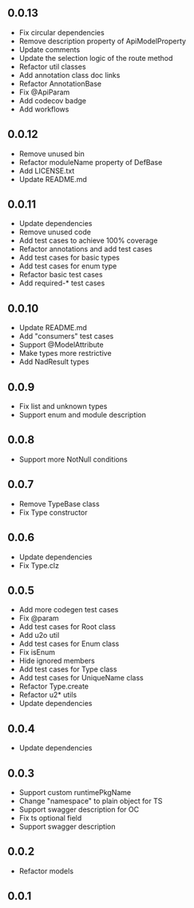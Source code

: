 ## 0.0.13

- Fix circular dependencies
- Remove description property of ApiModelProperty
- Update comments
- Update the selection logic of the route method
- Refactor util classes
- Add annotation class doc links
- Refactor AnnotationBase
- Fix @ApiParam
- Add codecov badge
- Add workflows

## 0.0.12

- Remove unused bin
- Refactor moduleName property of DefBase
- Add LICENSE.txt
- Update README.md

## 0.0.11

- Update dependencies
- Remove unused code
- Add test cases to achieve 100% coverage
- Refactor annotations and add test cases
- Add test cases for basic types
- Add test cases for enum type
- Refactor basic test cases
- Add required-\* test cases

## 0.0.10

- Update README.md
- Add "consumers" test cases
- Support @ModelAttribute
- Make types more restrictive
- Add NadResult types

## 0.0.9

- Fix list and unknown types
- Support enum and module description

## 0.0.8

- Support more NotNull conditions

## 0.0.7

- Remove TypeBase class
- Fix Type constructor

## 0.0.6

- Update dependencies
- Fix Type.clz

## 0.0.5

- Add more codegen test cases
- Fix @param
- Add test cases for Root class
- Add u2o util
- Add test cases for Enum class
- Fix isEnum
- Hide ignored members
- Add test cases for Type class
- Add test cases for UniqueName class
- Refactor Type.create
- Refactor u2\* utils
- Update dependencies

## 0.0.4

- Update dependencies

## 0.0.3

- Support custom runtimePkgName
- Change "namespace" to plain object for TS
- Support swagger description for OC
- Fix ts optional field
- Support swagger description

## 0.0.2

- Refactor models

## 0.0.1

